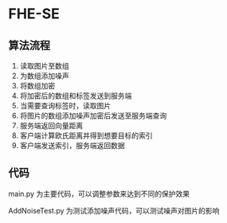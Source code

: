 # FHE-SE
## 算法流程
1. 读取图片至数组
2. 为数组添加噪声
3. 将数组加密 
4. 将加密后的数组和标签发送到服务端
5. 当需要查询标签时，读取图片
6. 将图片的数组添加噪声加密后发送至服务端查询
7. 服务端返回向量距离
8. 客户端计算欧氏距离并得到想要目标的索引
9. 客户端发送索引，服务端返回数据

## 代码
main.py 为主要代码，可以调整参数来达到不同的保护效果

AddNoiseTest.py 为测试添加噪声代码，可以测试噪声对图片的影响